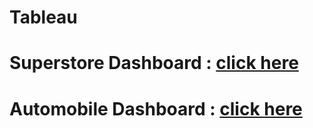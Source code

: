 # Tableau
# Superstore Dashboard : <a href="https://public.tableau.com/profile/vikram8298#!/vizhome/SuperstoreDashboard_16035100489610/Dashboard1?publish=yes">click here</a>
# Automobile Dashboard : <a href="https://public.tableau.com/profile/vikram8298#!/vizhome/AutomobileDashboard_16038054546220/Dashboard1?publish=yes">click here</a>
